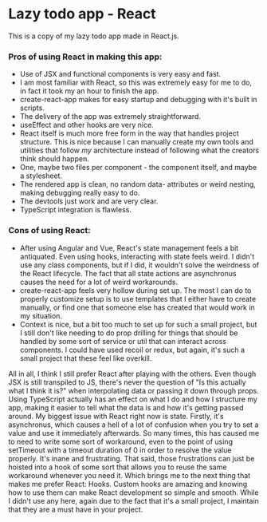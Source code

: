 # Lazy todo app - React

This is a copy of my lazy todo app made in React.js.

### Pros of using React in making this app:
- Use of JSX and functional components is very easy and fast.
- I am most familiar with React, so this was extremely easy for me to do, in fact it took my an hour to finish the app.
- create-react-app makes for easy startup and debugging with it's built in scripts.
- The delivery of the app was extremely straightforward.
- useEffect and other hooks are very nice.
- React itself is much more free form in the way that handles project structure. This is nice because I can manually create my own tools and utilities that follow *my* architecture instead of following what the creators think should happen.
- One, maybe two files per component - the component itself, and maybe a stylesheet.
- The rendered app is clean, no random data- attributes or weird nesting, making debugging really easy to do.
- The devtools just work and are very clear.
- TypeScript integration is flawless.

### Cons of using React:
- After using Angular and Vue, React's state management feels a bit antiquated. Even using hooks, interacting with state feels weird. I didn't use any class components, but if I did, it wouldn't solve the weirdness of the React lifecycle. The fact that all state actions are asynchronus causes the need for a lot of weird workarounds.
- create-react-app feels very hollow during set up. The most I can do to properly customize setup is to use templates that I either have to create manually, or find one that someone else has created that would work in my situation.
- Context is nice, but a bit too much to set up for such a small project, but I still don't like needing to do prop drilling for things that should be handled by some sort of service or util that can interact across components. I could have used recoil or redux, but again, it's such a small project that these feel like overkill.

All in all, I think I still prefer React after playing with the others. Even though JSX is still transpiled to JS, there's never the question of "Is this actually what I think it is?" when interpolating data or passing it down through props. Using TypeScript actually has an effect on what I do and how I structure my app, making it easier to tell what the data is and how it's getting passed around. My biggest issue with React right now is state. Firstly, it's asynchronus, which causes a hell of a lot of confusion when you try to set a value and use it immediately afterwards. So many times, this has caused me to need to write some sort of workaround, even to the point of using setTimeout with a timeout duration of 0 in order to resolve the value properly. It's inane and frustrating. That said, those frustrations can just be hoisted into a hook of some sort that allows you to reuse the same workaround whenever you need it. Which brings me to the next thing that makes me prefer React: Hooks. Custom hooks are amazing and knowing how to use them can make React development so simple and smooth. While I didn't use any here, again due to the fact that it's a small project, I maintain that they are a must have in your project.